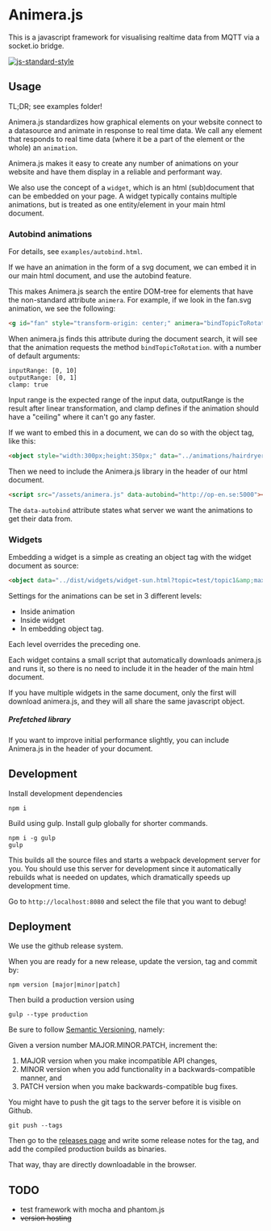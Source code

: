 # Animera.js
This is a javascript framework for visualising realtime data from MQTT via a socket.io bridge.

[![js-standard-style](https://cdn.rawgit.com/feross/standard/master/badge.svg)](https://github.com/feross/standard)

## Usage

TL;DR; see examples folder!

Animera.js standardizes how graphical elements on your website connect to a datasource and animate in response to real time data. We call any element that responds to real time data (where it be a part of the element or the whole) an `animation`.

Animera.js makes it easy to create any number of animations on your website and have them display in a reliable and performant way.

We also use the concept of a `widget`, which is an html (sub)document that can be embedded on your page. A widget typically contains multiple animations, but is treated as one entity/element in your main html document.

### Autobind animations

For details, see `examples/autobind.html`.

If we have an animation in the form of a svg document, we can embed it in our main html document, and use the autobind feature.

This makes Animera.js search the entire DOM-tree for elements that have the non-standard attribute `animera`. For example, if we look in the fan.svg animation, we see the following:

```html
<g id="fan" style="transform-origin: center;" animera="bindTopicToRotation?inputRange=[0,10]&amp;outputRange=[0,1]&amp;clamp=true">
```

When animera.js finds this attribute during the document search, it will see that the animation requests the method `bindTopicToRotation`. with a number of default arguments:

```
inputRange: [0, 10]
outputRange: [0, 1]
clamp: true
```

Input range is the expected range of the input data, outputRange is the result after linear transformation, and clamp defines if the animation should have a "ceiling" where it can't go any faster.

If we want to embed this in a document, we can do so with the object tag, like this:

```html
<object style="width:300px;height:350px;" data="../animations/hairdryer.svg?topic=test/topic1&amp;inputRange=[0,1]&amp;subproperty=power"></object>
```

Then we need to include the Animera.js library in the header of our html document.

```html
<script src="/assets/animera.js" data-autobind="http://op-en.se:5000"></script>
```

The `data-autobind` attribute states what server we want the animations to get their data from.

### Widgets

Embedding a widget is a simple as creating an object tag with the widget document as source:

```html
<object data="../dist/widgets/widget-sun.html?topic=test/topic1&amp;max=1"></object>
```
Settings for the animations can be set in 3 different levels:

- Inside animation
- Inside widget
- In embedding object tag.

Each level overrides the preceding one.

Each widget contains a small script that automatically downloads animera.js and runs it, so there is no need to include it in the header of the main html document.

If you have multiple widgets in the same document, only the first will download animera.js, and they will all share the same javascript object.

##### Prefetched library

If you want to improve initial performance slightly, you can include Animera.js in the header of your document.

## Development

Install development dependencies

```
npm i
```

Build using gulp. Install gulp globally for shorter commands.

```
npm i -g gulp
gulp
```

This builds all the source files and starts a webpack development server for you. You should use this server for development since it automatically rebuilds what is needed on updates, which dramatically speeds up development time.

Go to `http://localhost:8080` and select the file that you want to debug!

## Deployment

We use the github release system.

When you are ready for a new release, update the version, tag and commit by:

```
npm version [major|minor|patch]
```

Then build a production version using

```
gulp --type production
```

Be sure to follow [Semantic Versioning](http://semver.org/), namely:

Given a version number MAJOR.MINOR.PATCH, increment the:

1. MAJOR version when you make incompatible API changes,
1. MINOR version when you add functionality in a backwards-compatible manner, and
1. PATCH version when you make backwards-compatible bug fixes.

You might have to push the git tags to the server before it is visible on Github.

```
git push --tags
```

Then go to the [releases page](https://github.com/op-en/animera.js/releases) and write some release notes for the tag, and add the compiled production builds as binaries.

That way, thay are directly downloadable in the browser.

## TODO

- test framework with mocha and phantom.js
- ~~version hosting~~
